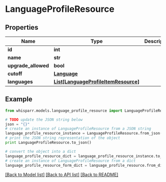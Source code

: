 # LanguageProfileResource


## Properties
Name | Type | Description | Notes
------------ | ------------- | ------------- | -------------
**id** | **int** |  | [optional] 
**name** | **str** |  | [optional] 
**upgrade_allowed** | **bool** |  | [optional] 
**cutoff** | [**Language**](Language.md) |  | [optional] 
**languages** | [**List[LanguageProfileItemResource]**](LanguageProfileItemResource.md) |  | [optional] 

## Example

```python
from whisparr.models.language_profile_resource import LanguageProfileResource

# TODO update the JSON string below
json = "{}"
# create an instance of LanguageProfileResource from a JSON string
language_profile_resource_instance = LanguageProfileResource.from_json(json)
# print the JSON string representation of the object
print LanguageProfileResource.to_json()

# convert the object into a dict
language_profile_resource_dict = language_profile_resource_instance.to_dict()
# create an instance of LanguageProfileResource from a dict
language_profile_resource_form_dict = language_profile_resource.from_dict(language_profile_resource_dict)
```
[[Back to Model list]](../README.md#documentation-for-models) [[Back to API list]](../README.md#documentation-for-api-endpoints) [[Back to README]](../README.md)


